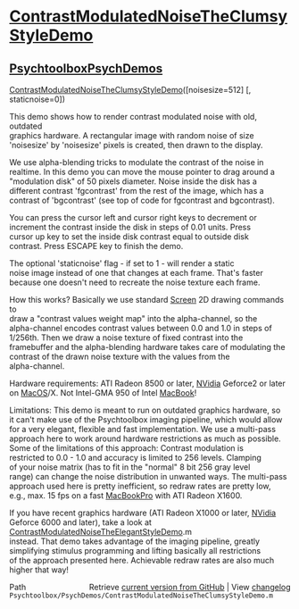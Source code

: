# [ContrastModulatedNoiseTheClumsyStyleDemo](ContrastModulatedNoiseTheClumsyStyleDemo)
## [Psychtoolbox](Psychtoolbox)[PsychDemos](PsychDemos)

[ContrastModulatedNoiseTheClumsyStyleDemo](ContrastModulatedNoiseTheClumsyStyleDemo)([noisesize=512] [, staticnoise=0])  
  
This demo shows how to render contrast modulated noise with old, outdated  
graphics hardware. A rectangular image with random noise of size  
'noisesize' by 'noisesize' pixels is created, then drawn to the display.  
  
We use alpha-blending tricks to modulate the contrast of the noise in  
realtime. In this demo you can move the mouse pointer to drag around a  
"modulation disk" of 50 pixels diameter. Noise inside the disk has a  
different contrast 'fgcontrast' from the rest of the image, which has a  
contrast of 'bgcontrast' (see top of code for fgcontrast and bgcontrast).  
  
You can press the cursor left and cursor right keys to decrement or  
increment the contrast inside the disk in steps of 0.01 units. Press  
cursor up key to set the inside disk contrast equal to outside disk  
contrast. Press ESCAPE key to finish the demo.  
  
The optional 'staticnoise' flag - if set to 1 - will render a static  
noise image instead of one that changes at each frame. That's faster  
because one doesn't need to recreate the noise texture each frame.  
  
How this works? Basically we use standard [Screen](Screen) 2D drawing commands to  
draw a "contrast values weight map" into the alpha-channel, so the  
alpha-channel encodes contrast values between 0.0 and 1.0 in steps of  
1/256th. Then we draw a noise texture of fixed contrast into the  
framebuffer and the alpha-blending hardware takes care of modulating the  
contrast of the drawn noise texture with the values from the  
alpha-channel.  
  
Hardware requirements: ATI Radeon 8500 or later, [NVidia](NVidia) Geforce2 or later  
on [MacOS](MacOS)/X. Not Intel-GMA 950 of Intel [MacBook](MacBook)!  
  
Limitations: This demo is meant to run on outdated graphics hardware, so  
it can't make use of the Psychtoolbox imaging pipeline, which would allow  
for a very elegant, flexible and fast implementation. We use a multi-pass  
approach here to work around hardware restrictions as much as possible.  
Some of the limitations of this approach: Contrast modulation is  
restricted to 0.0 - 1.0 and accuracy is limited to 256 levels. Clamping  
of your noise matrix (has to fit in the "normal" 8 bit 256 gray level  
range) can change the noise distribution in unwanted ways. The multi-pass  
approach used here is pretty inefficient, so redraw rates are pretty low,  
e.g., max. 15 fps on a fast [MacBookPro](MacBookPro) with ATI Radeon X1600.  
  
If you have recent graphics hardware (ATI Radeon X1000 or later, [NVidia](NVidia)  
Geforce 6000 and later), take a look at [ContrastModulatedNoiseTheElegantStyleDemo](ContrastModulatedNoiseTheElegantStyleDemo).m  
instead. That demo takes advantage of the imaging pipeline, greatly  
simplifying stimulus programming and lifting basically all restrictions  
of the approach presented here. Achievable redraw rates are also much  
higher that way!  




<div class="code_header" style="text-align:right;">
  <span style="float:left;">Path&nbsp;&nbsp;</span> <span class="counter">Retrieve <a href=
  "https://raw.github.com/Psychtoolbox-3/Psychtoolbox-3/beta/Psychtoolbox/PsychDemos/ContrastModulatedNoiseTheClumsyStyleDemo.m">current version from GitHub</a> | View <a href=
  "https://github.com/Psychtoolbox-3/Psychtoolbox-3/commits/beta/Psychtoolbox/PsychDemos/ContrastModulatedNoiseTheClumsyStyleDemo.m">changelog</a></span>
</div>
<div class="code">
  <code>Psychtoolbox/PsychDemos/ContrastModulatedNoiseTheClumsyStyleDemo.m</code>
</div>

